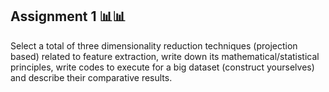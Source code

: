 ## Assignment 1 📊📊

Select a total of three dimensionality reduction techniques (projection based) related to feature extraction, write down its mathematical/statistical principles, write codes to execute for a big dataset (construct yourselves) and describe their comparative results.
